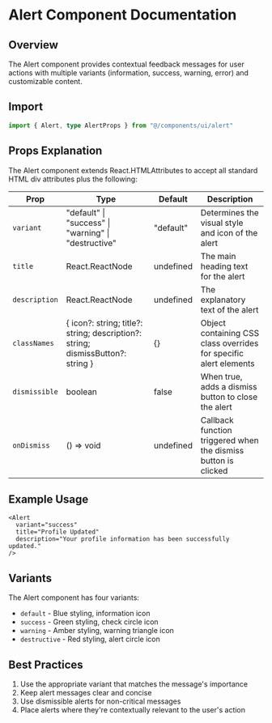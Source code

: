 # Alert Component Documentation

## Overview

The Alert component provides contextual feedback messages for user actions with multiple variants (information, success, warning, error) and customizable content.

## Import

```typescript
import { Alert, type AlertProps } from "@/components/ui/alert"
```

## Props Explanation

The Alert component extends React.HTMLAttributes<HTMLDivElement> to accept all standard HTML div attributes plus the following:

| Prop          | Type                                                                            | Default   | Description                                                       |
| ------------- | ------------------------------------------------------------------------------- | --------- | ----------------------------------------------------------------- |
| `variant`     | "default" \| "success" \| "warning" \| "destructive"                            | "default" | Determines the visual style and icon of the alert                 |
| `title`       | React.ReactNode                                                                 | undefined | The main heading text for the alert                               |
| `description` | React.ReactNode                                                                 | undefined | The explanatory text of the alert                                 |
| `classNames`  | { icon?: string; title?: string; description?: string; dismissButton?: string } | {}        | Object containing CSS class overrides for specific alert elements |
| `dismissible` | boolean                                                                         | false     | When true, adds a dismiss button to close the alert               |
| `onDismiss`   | () => void                                                                      | undefined | Callback function triggered when the dismiss button is clicked    |

## Example Usage

```tsx
<Alert
  variant="success"
  title="Profile Updated"
  description="Your profile information has been successfully updated."
/>
```

## Variants

The Alert component has four variants:

- `default` - Blue styling, information icon
- `success` - Green styling, check circle icon
- `warning` - Amber styling, warning triangle icon
- `destructive` - Red styling, alert circle icon

## Best Practices

1. Use the appropriate variant that matches the message's importance
2. Keep alert messages clear and concise
3. Use dismissible alerts for non-critical messages
4. Place alerts where they're contextually relevant to the user's action

```

```
